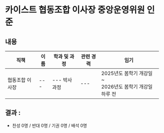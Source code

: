 카이스트 협동조합 이사장 중앙운영위원 인준
===

## 내용

| 직책 | 이름 | 학과 및 과정 | 관련 경력 | 임기 |
|---|---|---|---|---|
| 협동조합 이사장 | --- | --- 박사과정 | --- | 2025년도 봄학기 개강일 ~  <br> 2026년도 봄학기 개강일 하루 전 |


## 결과 :
- 찬성 0명 / 반대 0명 / 기권 0명 / 배석 0명
